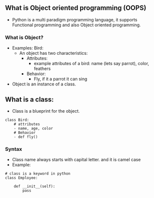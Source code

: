 ## What is Object oriented programming (OOPS)
- Python is a multi paradigm programming language, it supports Functional programming and also Object oriented programming.

### What is Object?
- Examples: Bird:
    - An object has two characteristics:
        - Attributes:
            - example attributes of a bird: name (lets say parrot), color, feathers
        - Behavior:
            - Fly, if it a parrot it can sing
- Object is an instance of a class.
## What is a class:
- Class is a blueprint for the object.

```
class Bird:
    # attributes
    - name, age, color
    # Behavior
    - def fly()
```

### Syntax
- Class name always starts with capital letter. and it is camel case
- Example:
```
# class is a keyword in python
class Employee:
    
    def __init__(self):
        pass
```
